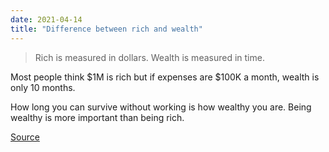 ```yaml
---
date: 2021-04-14
title: "Difference between rich and wealth"
---
```


> Rich is measured in dollars. Wealth is measured in time.

Most people think $1M is rich but if expenses are $100K a month, wealth is only 10 months.

How long you can survive without working is how wealthy you are. Being wealthy is more important than being rich.

[Source](https://notes.bikashkampo.com/difference-between-rich-and-wealth/)
